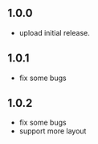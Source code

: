 ## 1.0.0

* upload initial release.

## 1.0.1

* fix some bugs

## 1.0.2

* fix some bugs
* support more layout